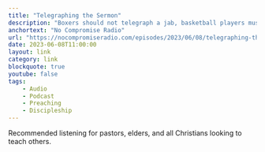 ```yaml
---
title: "Telegraphing the Sermon"
description: "Boxers should not telegraph a jab, basketball players must not telegraph a pass and poker players should give no 'tells.' Why then should preachers telegraph their sermons?"
anchortext: "No Compromise Radio"
url: "https://nocompromiseradio.com/episodes/2023/06/08/telegraphing-the-sermon/"
date: 2023-06-08T11:00:00
layout: link
category: link
blockquote: true
youtube: false
tags:
    - Audio
    - Podcast
    - Preaching
    - Discipleship
---
```


Recommended listening for pastors, elders, and all Christians looking to teach others.